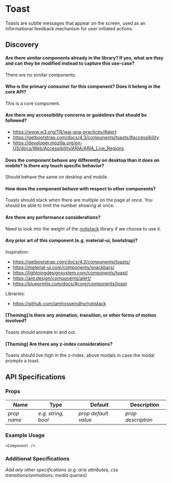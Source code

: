 Toast
=====

Toasts are subtle messages that appear on the screen, used as an informational feedback mechanism for user initiated actions.

Discovery
---------

#### Are there similar components already in the library? If yes, what are they and can they be modified instead to capture this use-case?

There are no similar components.

#### Who is the primary consumer for this component? Does it belong in the core API?

This is a core component.

#### Are there any accessibility concerns or guidelines that should be followed?

* https://www.w3.org/TR/wai-aria-practices/#alert
* https://getbootstrap.com/docs/4.3/components/toasts/#accessibility
* https://developer.mozilla.org/en-US/docs/Web/Accessibility/ARIA/ARIA_Live_Regions

#### Does the component behave any differently on desktop than it does on mobile? Is there any touch specific behavior?

Should behave the same on desktop and mobile.

#### How does the component behave with respect to other components?

Toasts should stack when there are multiple on the page at once. You should be able to limit the number showing at once.

#### Are there any performance considerations?

Need to look into the weight of the [notistack](https://github.com/iamhosseindhv/notistack) library if we choose to use it.

#### Any prior art of this component (e.g. material-ui, bootstrap)?

Inspiration:

* https://getbootstrap.com/docs/4.3/components/toasts/
* https://material-ui.com/components/snackbars/
* https://lightningdesignsystem.com/components/toast/
* https://ant.design/components/alert/
* https://blueprintjs.com/docs/#core/components/toast

Libraries:

* https://github.com/iamhosseindhv/notistack

#### [Theming] Is there any animation, transition, or other forms of motion involved?

Toasts should animate in and out.

#### [Theming] Are there any z-index considerations?

Toasts should live high in the z-index, above modals in case the modal prompts a toast.

API Specifications
------------------

### Props

| Name | Type | Default | Description |
| ---- | ---- | ------- | ----------- |
| *prop name* | *e.g. string, bool* | *prop default value* | *prop description* |

### Example Usage

    <Component />

### Additional Specifications

*Add any other specifications (e.g. aria attributes, css transitions/animations, media queries)*
